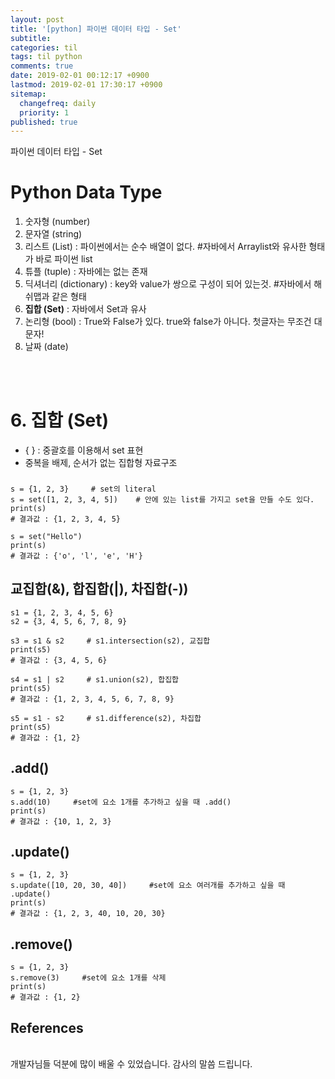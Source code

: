 ```yaml
---
layout: post
title: '[python] 파이썬 데이터 타입 - Set'
subtitle: 
categories: til
tags: til python
comments: true
date: 2019-02-01 00:12:17 +0900
lastmod: 2019-02-01 17:30:17 +0900
sitemap:
  changefreq: daily
  priority: 1
published: true
---
```


파이썬 데이터 타입 - Set<br />


# Python Data Type
1. 숫자형 (number)
2. 문자열 (string)
3. 리스트 (List) : 파이썬에서는 순수 배열이 없다. #자바에서 Arraylist와 유사한 형태가 바로 파이썬 list
4. 튜플 (tuple) : 자바에는 없는 존재
5. 딕셔너리 (dictionary) : key와 value가 쌍으로 구성이 되어 있는것.  #자바에서 해쉬맵과 같은 형태
6. **집합 (Set)** : 자바에서 Set과 유사
7. 논리형 (bool) : True와 False가 있다. true와 false가 아니다. 첫글자는 무조건 대문자!
8. 날짜 (date)     
<br>
<br>

# 6. 집합 (Set)
* {   } : 중괄호를 이용해서 set 표현
* 중복을 배제, 순서가 없는 집합형 자료구조
###
    s = {1, 2, 3}     # set의 literal
    s = set([1, 2, 3, 4, 5])    # 안에 있는 list를 가지고 set을 만들 수도 있다.
    print(s)
    # 결과값 : {1, 2, 3, 4, 5}
    
    s = set("Hello")      
    print(s)
    # 결과값 : {'o', 'l', 'e', 'H'}

## 교집합(&), 합집합(|), 차집합(-))
    s1 = {1, 2, 3, 4, 5, 6}
    s2 = {3, 4, 5, 6, 7, 8, 9}
    
    s3 = s1 & s2     # s1.intersection(s2), 교집합
    print(s5)
    # 결과값 : {3, 4, 5, 6}
    
    s4 = s1 | s2     # s1.union(s2), 합집합
    print(s5)
    # 결과값 : {1, 2, 3, 4, 5, 6, 7, 8, 9}
    
    s5 = s1 - s2     # s1.difference(s2), 차집합
    print(s5)
    # 결과값 : {1, 2}

## .add()
    s = {1, 2, 3}
    s.add(10)     #set에 요소 1개를 추가하고 싶을 때 .add()
    print(s)
    # 결과값 : {10, 1, 2, 3}
    
## .update()
    s = {1, 2, 3}
    s.update([10, 20, 30, 40])     #set에 요소 여러개를 추가하고 싶을 때 .update()
    print(s)
    # 결과값 : {1, 2, 3, 40, 10, 20, 30}
     
## .remove()
    s = {1, 2, 3}
    s.remove(3)     #set에 요소 1개를 삭제
    print(s)
    # 결과값 : {1, 2}



## References

<br/>
개발자님들 덕분에 많이 배울 수 있었습니다. 감사의 말씀 드립니다.<br/>